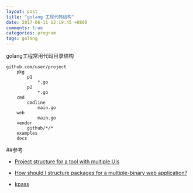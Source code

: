 ```yaml
---
layout: post
title: "golang 工程代码结构"
date: 2017-06-11 12:19:45 +0800
comments: true
categories: program
tags: golang
---
```

golang工程常用代码目录结构

	github.com/user/project
		pkg
			p1
				*.go
			p2
				*.go 
		cmd
			cmdline
				main.go
		web
				main.go
		vendor
			github/*/*
		examples
		docs


##参考
* [Project structure for a tool with multiple UIs](https://stackoverflow.com/questions/32634837/project-structure-for-a-tool-with-multiple-uis/32635264#32635264)

* [How should I structure packages for a multiple-binary web application?](https://forum.golangbridge.org/t/how-should-i-structure-packages-for-a-multiple-binary-web-application/665)
* [kpass](https://github.com/seccom/kpass)
